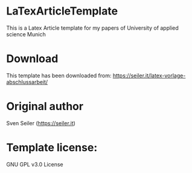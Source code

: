 # LaTexArticleTemplate
This is a Latex Article template for my papers of University of applied science Munich

# Download
This template has been downloaded from:
https://seiler.it/latex-vorlage-abschlussarbeit/

# Original author
Sven Seiler (https://seiler.it)

# Template license:
GNU GPL v3.0 License
